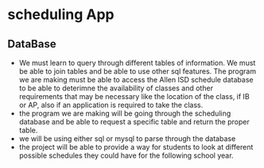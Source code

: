 # scheduling App

## DataBase

* We must learn to query through different tables of information. We must be able to join tables and be able to use other sql features. The program we are making must be able to access the Allen ISD schedule database to be able to deterimne the availability of classes and other requirements that may be necessary like the location of the class, if IB or AP, also if an application is required to take the class.
* the program we are making will be going through the scheduling database and be able to request a specific table and return the proper table. 
* we will be using either sql or mysql to parse through the database
* the project will be able to provide a way for students to look at different possible schedules they could have for the following school year.

##




